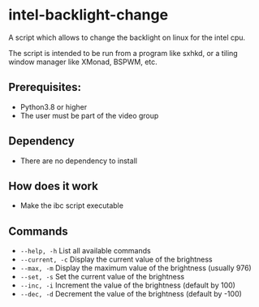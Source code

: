 # intel-backlight-change
A script which allows to change the backlight on linux for the intel cpu.

The script is intended to be run from a program like sxhkd, or a tiling window manager like XMonad, BSPWM, etc.

## Prerequisites:
* Python3.8 or higher
* The user must be part of the video group

## Dependency
* There are no dependency to install

## How does it work
* Make the ibc script executable

## Commands
* `--help, -h` List all available commands
* `--current, -c` Display the current value of the brightness
* `--max, -m` Display the maximum value of the brightness (usually 976)
* `--set, -s` Set the current value of the brightness
* `--inc, -i` Increment the value of the brightness (default by 100)
* `--dec, -d` Decrement the value of the brightness (default by -100)
